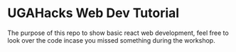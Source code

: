 # UGAHacks Web Dev Tutorial

The purpose of this repo to show basic react web development, feel free to look over the code incase you missed something
during the workshop.
